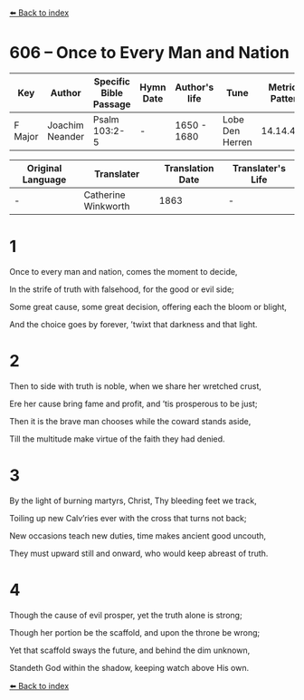 [⬅️ Back to index](../README.md)

# 606 – Once to Every Man and Nation

Key | Author   | Specific Bible Passage     |Hymn Date |Author's life |Tune |Metrical Pattern   |Composer/Source                                                                                        
-- | --------- | ---------------------------|----------|--------------|-----|-------------------|-------------   
F Major  | Joachim Neander      | Psalm 103:2-5 | -  | 1650 - 1680 | Lobe Den Herren | 14.14.4.7.8 | Chorale Book for England, 1863 

Original Language | Translater | Translation Date   | Translater's Life     
----------------- | --------- | --------------------|-------------   
\-  | Catherine Winkworth      | 1863 | -  | 1827 - 1878 



# 1

Once to every man and nation, comes the moment to decide,

In the strife of truth with falsehood, for the good or evil side;

Some great cause, some great decision, offering each the bloom or blight,

And the choice goes by forever, ’twixt that darkness and that light.



# 2

Then to side with truth is noble, when we share her wretched crust,

Ere her cause bring fame and profit, and ’tis prosperous to be just;

Then it is the brave man chooses while the coward stands aside,

Till the multitude make virtue of the faith they had denied.



# 3

By the light of burning martyrs, Christ, Thy bleeding feet we track,

Toiling up new Calv’ries ever with the cross that turns not back;

New occasions teach new duties, time makes ancient good uncouth,

They must upward still and onward, who would keep abreast of truth.



# 4

Though the cause of evil prosper, yet the truth alone is strong;

Though her portion be the scaffold, and upon the throne be wrong;

Yet that scaffold sways the future, and behind the dim unknown,

Standeth God within the shadow, keeping watch above His own.

[⬅️ Back to index](../README.md)
